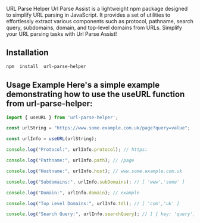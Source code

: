 
URL Parse Helper Url Parse Assist is a lightweight npm package designed to simplify URL parsing in JavaScript. It provides a set of utilities to effortlessly extract various components such as protocol, pathname, search query, subdomains, domain, and top-level domains from URLs. Simplify your URL parsing tasks with Url Parse Assist!


## Installation

```sh
npm  install  url-parse-helper
```

## Usage Example Here's a simple example demonstrating how to use the useURL function from url-parse-helper:
```javascript
import { useURL } from 'url-parse-helper';
```
```javascript
const urlString = "https://www.some.example.com.uk/page?query=value";

const urlInfo = useURL(urlString);
```

```javascript
console.log("Protocol:", urlInfo.protocol); // https:

console.log("Pathname:", urlInfo.path); // /page

console.log("Hostname:", urlInfo.host); // www.some.example.com.uk

console.log("Subdomains:", urlInfo.subDomains); // [ 'www','some' ]

console.log("Domain:", urlInfo.domain); // example

console.log("Top Level Domains:", urlInfo.tdl); // [ 'com','uk' ]

console.log("Search Query:", urlInfo.searchQuery); // [ { key: 'query', value: 'value' } ]
```